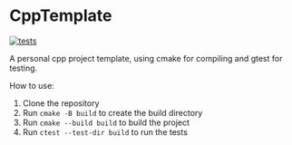 # CppTemplate

[![tests](https://github.com/ArrogantGao/CppTemplate/actions/workflows/ci.yml/badge.svg)](https://github.com/ArrogantGao/CppTemplate/actions/workflows/ci.yml)

A personal cpp project template, using cmake for compiling and gtest for testing.

How to use:

1. Clone the repository
2. Run `cmake -B build` to create the build directory
3. Run `cmake --build build` to build the project
4. Run `ctest --test-dir build` to run the tests
